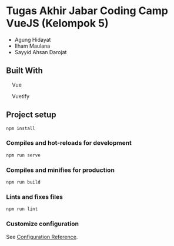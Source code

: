 # Tugas Akhir Jabar Coding Camp VueJS (Kelompok 5)

  * Agung Hidayat
  * Ilham Maulana
  * Sayyid Ahsan Darojat

## Built With

<img src="https://vuejs.org/images/logo.svg" width="12">   Vue

<img src="https://cdn.vuetifyjs.com/docs/images/logos/vuetify-logo-light.svg" width="12">   Vuetify

## Project setup

```
npm install
```

### Compiles and hot-reloads for development

```
npm run serve
```

### Compiles and minifies for production

```
npm run build
```

### Lints and fixes files

```
npm run lint
```

### Customize configuration

See [Configuration Reference](https://cli.vuejs.org/config/).
